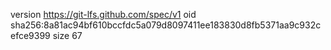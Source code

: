 version https://git-lfs.github.com/spec/v1
oid sha256:8a81ac94bf610bccfdc5a079d8097411ee183830d8fb5371aa9c932cefce9399
size 67
